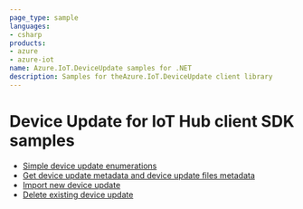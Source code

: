 ```yaml
---
page_type: sample
languages:
- csharp
products:
- azure
- azure-iot
name: Azure.IoT.DeviceUpdate samples for .NET
description: Samples for theAzure.IoT.DeviceUpdate client library
---
```


# Device Update for IoT Hub client SDK samples

 - [Simple device update enumerations](https://github.com/Azure/azure-sdk-for-net/blob/main/sdk/deviceupdate/Azure.IoT.DeviceUpdate/samples/Sample1_HelloWorld.md)
 - [Get device update metadata and device update files metadata](https://github.com/Azure/azure-sdk-for-net/blob/main/sdk/deviceupdate/Azure.IoT.DeviceUpdate/samples/Sample2_GetUpdates.md)
 - [Import new device update](https://github.com/Azure/azure-sdk-for-net/blob/main/sdk/deviceupdate/Azure.IoT.DeviceUpdate/samples/Sample3_ImportUpdate.md)
 - [Delete existing device update](https://github.com/Azure/azure-sdk-for-net/blob/main/sdk/deviceupdate/Azure.IoT.DeviceUpdate/samples/Sample4_DeleteUpdate.md)

